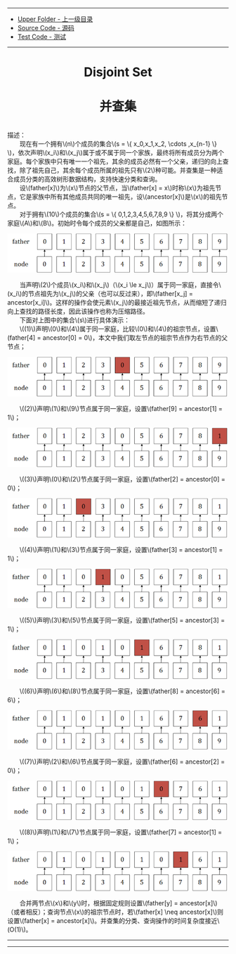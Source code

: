 <script type="text/javascript" async src="//cdn.bootcss.com/mathjax/2.7.0/MathJax.js?config=TeX-AMS-MML_HTMLorMML"></script>
<script type="text/javascript" async src="https://cdnjs.cloudflare.com/ajax/libs/mathjax/2.7.1/MathJax.js?config=TeX-MML-AM_CHTML"></script>

--------
* [Upper Folder - 上一级目录](../)
* [Source Code - 源码](https://github.com/zhaochenyou/Way-to-Algorithm/blob/master/src/DataStructure/DisjointSet.hpp)
* [Test Code - 测试](https://github.com/zhaochenyou/Way-to-Algorithm/blob/master/src/DataStructure/DisjointSet.cpp)

--------

<div>
<h1 align="center">Disjoint Set</h1>
<h1 align="center">并查集</h1>
<br>
描述： <br>
&emsp;&emsp;现在有一个拥有\(n\)个成员的集合\(s = \{ x_0,x_1,x_2, \cdots ,x_{n-1} \} \)，依次声明\(x_i\)和\(x_j\)属于或不属于同一个家族，最终将所有成员分为两个家庭。每个家族中只有唯一一个祖先，其余的成员必然有一个父亲，递归的向上查找，除了祖先自己，其余每个成员所属的祖先只有\(2\)种可能。并查集是一种适合成员分类的高效树形数据结构，支持快速分类和查询。 <br>
&emsp;&emsp;设\(father[x]\)为\(x\)节点的父节点，当\(father[x] = x\)时称\(x\)为祖先节点，它是家族中所有其他成员共同的唯一祖先，设\(ancestor[x]\)是\(x\)的祖先节点。 <br>
&emsp;&emsp;对于拥有\(10\)个成员的集合\(s = \{ 0,1,2,3,4,5,6,7,8,9 \} \)，将其分成两个家庭\(A\)和\(B\)。初始时令每个成员的父亲都是自己，如图所示： <br>
<p align="center"><img src="../res/DisjointSet1.png" /></p>
&emsp;&emsp;当声明\(2\)个成员\(x_i\)和\(x_j\)（\(x_i \le x_j\)）属于同一家庭，直接令\(x_i\)的节点祖先为\(x_j\)的父亲（也可以反过来），即\(father[x_j] = ancestor[x_i]\)。这样的操作会使元素\(x_j\)的最接近祖先节点，从而缩短了递归向上查找的路径长度，因此该操作也称为压缩路径。 <br>
&emsp;&emsp;下面对上图中的集合\(s\)进行具体演示： <br>
&emsp;&emsp;\((1)\)声明\(0\)和\(4\)属于同一家庭，比较\(0\)和\(4\)的祖宗节点，设置\(father[4] = ancestor[0] = 0\)，本文中我们取左节点的祖宗节点作为右节点的父节点； <br>
<p align="center"><img src="../res/DisjointSet2.png" /></p>
&emsp;&emsp;\((2)\)声明\(1\)和\(9\)节点属于同一家庭，设置\(father[9] = ancestor[1] = 1\)； <br>
<p align="center"><img src="../res/DisjointSet3.png" /></p>
&emsp;&emsp;\((3)\)声明\(0\)和\(2\)节点属于同一家庭，设置\(father[2] = ancestor[0] = 0\)； <br>
<p align="center"><img src="../res/DisjointSet4.png" /></p>
&emsp;&emsp;\((4)\)声明\(1\)和\(3\)节点属于同一家庭，设置\(father[3] = ancestor[1] = 1\)； <br>
<p align="center"><img src="../res/DisjointSet5.png" /></p>
&emsp;&emsp;\((5)\)声明\(3\)和\(5\)节点属于同一家庭，设置\(father[5] = ancestor[3] = 1\)； <br>
<p align="center"><img src="../res/DisjointSet6.png" /></p>
&emsp;&emsp;\((6)\)声明\(6\)和\(8\)节点属于同一家庭，设置\(father[8] = ancestor[6] = 6\)； <br>
<p align="center"><img src="../res/DisjointSet7.png" /></p>
&emsp;&emsp;\((7)\)声明\(2\)和\(6\)节点属于同一家庭，设置\(father[6] = ancestor[2] = 0\)； <br>
<p align="center"><img src="../res/DisjointSet8.png" /></p>
&emsp;&emsp;\((8)\)声明\(1\)和\(7\)节点属于同一家庭，设置\(father[7] = ancestor[1] = 1\)； <br>
<p align="center"><img src="../res/DisjointSet9.png" /></p>
&emsp;&emsp;合并两节点\(x\)和\(y\)时，根据固定规则设置\(father[y] = ancestor[x]\)（或者相反）；查询节点\(x\)的祖宗节点时，若\(father[x] \neq ancestor[x]\)则设置\(father[x] = ancestor[x]\)。并查集的分类、查询操作的时间复杂度接近\(O(1)\)。 <br>
</div>

--------
--------
